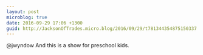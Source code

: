 ```yaml
---
layout: post
microblog: true
date: 2016-09-29 17:06 +1300
guid: http://JacksonOfTrades.micro.blog/2016/09/29/t781344354875150337.html
---
```

@jwyndow And this is a show for preschool kids.
